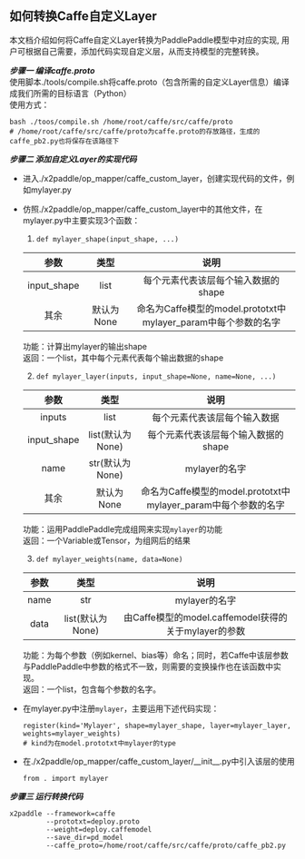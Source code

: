 ## 如何转换Caffe自定义Layer

本文档介绍如何将Caffe自定义Layer转换为PaddlePaddle模型中对应的实现, 用户可根据自己需要，添加代码实现自定义层，从而支持模型的完整转换。

***步骤一 编译caffe.proto***    
使用脚本./tools/compile.sh将caffe.proto（包含所需的自定义Layer信息）编译成我们所需的目标语言（Python）         
使用方式：
```
bash ./toos/compile.sh /home/root/caffe/src/caffe/proto
# /home/root/caffe/src/caffe/proto为caffe.proto的存放路径，生成的caffe_pb2.py也将保存在该路径下
```

***步骤二 添加自定义Layer的实现代码***
- 进入./x2paddle/op_mapper/caffe_custom_layer，创建实现代码的文件，例如mylayer.py
- 仿照./x2paddle/op_mapper/caffe_custom_layer中的其他文件，在mylayer.py中主要实现3个函数：
  1. `def mylayer_shape(input_shape, ...)`  
  
    |    参数     | 类型 | 说明 |
    | :---------: | :--: | :---------: |
    | input_shape | list | 每个元素代表该层每个输入数据的shape |
    | 其余 | 默认为None | 命名为Caffe模型的model.prototxt中mylayer_param中每个参数的名字 |

     功能：计算出mylayer的输出shape         
     返回：一个list，其中每个元素代表每个输出数据的shape     
     
  2. `def mylayer_layer(inputs, input_shape=None, name=None, ...)` 
  
    |    参数     | 类型 | 说明 |
    | :---------: | :--: | :---------: |
    | inputs | list | 每个元素代表该层每个输入数据 |
    | input_shape | list(默认为None) | 每个元素代表该层每个输入数据的shape |
    | name | str(默认为None) | mylayer的名字 |
    | 其余 | 默认为None | 命名为Caffe模型的model.prototxt中mylayer_param中每个参数的名字 |  
  
     功能：运用PaddlePaddle完成组网来实现`mylayer`的功能         
     返回：一个Variable或Tensor，为组网后的结果
    
  3. `def mylayer_weights(name, data=None)`  
  
    |    参数     | 类型 | 说明 |
    | :---------: | :--: | :---------: |
    | name | str | mylayer的名字 |
    | data | list(默认为None) | 由Caffe模型的model.caffemodel获得的关于mylayer的参数 |
  
     功能：为每个参数（例如kernel、bias等）命名；同时，若Caffe中该层参数与PaddlePaddle中参数的格式不一致，则需要的变换操作也在该函数中实现。     
     返回：一个list，包含每个参数的名字。
     
- 在mylayer.py中注册`mylayer`，主要运用下述代码实现：
  ```
  register(kind='Mylayer', shape=mylayer_shape, layer=mylayer_layer, weights=mylayer_weights)
  # kind为在model.prototxt中mylayer的type
  ```
- 在./x2paddle/op_mapper/caffe_custom_layer/\_\_init\_\_.py中引入该层的使用
  ```
  from . import mylayer
  ```
  
***步骤三 运行转换代码***
```
x2paddle --framework=caffe 
         --prototxt=deploy.proto 
         --weight=deploy.caffemodel 
         --save_dir=pd_model 
         --caffe_proto=/home/root/caffe/src/caffe/proto/caffe_pb2.py
```
